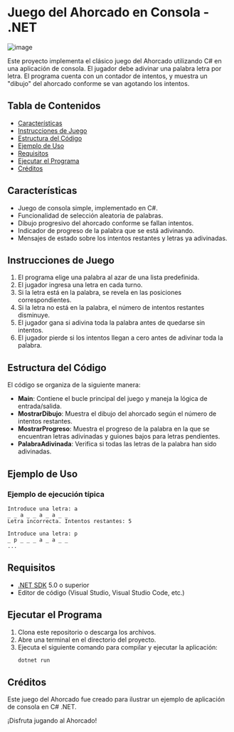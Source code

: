 # Juego del Ahorcado en Consola - .NET

![image](https://github.com/user-attachments/assets/f697b03b-c4a1-4900-a63f-26f2fb4ab7fa)

Este proyecto implementa el clásico juego del Ahorcado utilizando C# en una aplicación de consola. 
El jugador debe adivinar una palabra letra por letra. El programa cuenta con un contador de intentos, 
y muestra un "dibujo" del ahorcado conforme se van agotando los intentos.

## Tabla de Contenidos
- [Características](#características)
- [Instrucciones de Juego](#instrucciones-de-juego)
- [Estructura del Código](#estructura-del-código)
- [Ejemplo de Uso](#ejemplo-de-uso)
- [Requisitos](#requisitos)
- [Ejecutar el Programa](#ejecutar-el-programa)
- [Créditos](#créditos)

## Características
- Juego de consola simple, implementado en C#.
- Funcionalidad de selección aleatoria de palabras.
- Dibujo progresivo del ahorcado conforme se fallan intentos.
- Indicador de progreso de la palabra que se está adivinando.
- Mensajes de estado sobre los intentos restantes y letras ya adivinadas.

## Instrucciones de Juego
1. El programa elige una palabra al azar de una lista predefinida.
2. El jugador ingresa una letra en cada turno.
3. Si la letra está en la palabra, se revela en las posiciones correspondientes.
4. Si la letra no está en la palabra, el número de intentos restantes disminuye.
5. El jugador gana si adivina toda la palabra antes de quedarse sin intentos.
6. El jugador pierde si los intentos llegan a cero antes de adivinar toda la palabra.

## Estructura del Código
El código se organiza de la siguiente manera:
- **Main**: Contiene el bucle principal del juego y maneja la lógica de entrada/salida.
- **MostrarDibujo**: Muestra el dibujo del ahorcado según el número de intentos restantes.
- **MostrarProgreso**: Muestra el progreso de la palabra en la que se encuentran letras adivinadas y guiones bajos para letras pendientes.
- **PalabraAdivinada**: Verifica si todas las letras de la palabra han sido adivinadas.

## Ejemplo de Uso
### Ejemplo de ejecución típica
```plaintext
Introduce una letra: a
_ _ a _ _ a _ a _ _ 
Letra incorrecta. Intentos restantes: 5

Introduce una letra: p
_ p _ _ _ a _ a _ _ 
...
```

## Requisitos
- [.NET SDK](https://dotnet.microsoft.com/download) 5.0 o superior
- Editor de código (Visual Studio, Visual Studio Code, etc.)

## Ejecutar el Programa
1. Clona este repositorio o descarga los archivos.
2. Abre una terminal en el directorio del proyecto.
3. Ejecuta el siguiente comando para compilar y ejecutar la aplicación:
   ```bash
   dotnet run
   ```

## Créditos
Este juego del Ahorcado fue creado para ilustrar un ejemplo de aplicación de consola en C# .NET.

¡Disfruta jugando al Ahorcado!
